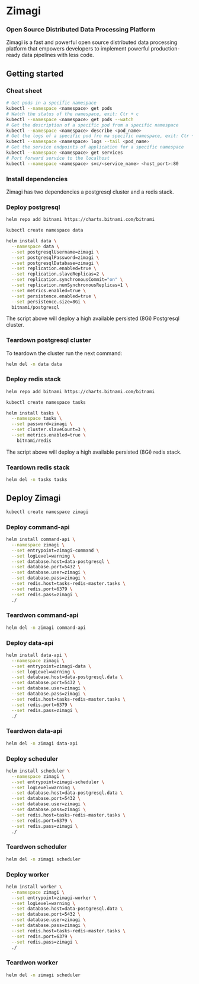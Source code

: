 # Zimagi

### Open Source Distributed Data Processing Platform

Zimagi is a fast and powerful open source distributed data processing platform that empowers developers to implement powerful production-ready data pipelines with less code.

## Getting started

### Cheat sheet
```bash
# Get pods in a specific namespace
kubectl --namespace <namespace> get pods
# Watch the status of the namespace, exit: Ctr + c
kubectl --namespace <namespace> get pods --watch
# Get the description of a specific pod from a specific namespace
kubectl --namespace <namespace> describe <pod_name>
# Get the logs of a specific pod fro ma specific namespace, exit: Ctr + c
kubectl --namespace <namespace> logs --tail <pod_name>
# Get the service endpoints of application for a specific namespace
kubectl --namespace <namespace> get services
# Port forward service to the localhost
kubectl --namespace <namespace> svc/<service_name> <host_port>:80
```

### Install dependencies
Zimagi has two dependencies a postgresql cluster and a redis stack.

### Deploy postgresql

```bash
helm repo add bitnami https://charts.bitnami.com/bitnami

kubectl create namespace data

helm install data \
  --namespace data \
  --set postgresqlUsername=zimagi \
  --set postgresqlPassword=zimagi \
  --set postgresqlDatabase=zimagi \
  --set replication.enabled=true \
  --set replication.slaveReplicas=2 \
  --set replication.synchronousCommit="on" \
  --set replication.numSynchronousReplicas=1 \
  --set metrics.enabled=true \
  --set persistence.enabled=true \
  --set persistence.size=8Gi \
  bitnami/postgresql
```
The script above will deploy a high available persisted (8Gi) Postgresql cluster.

### Teardown postgresql cluster
To teardown the cluster run the next command:
```bash
helm del -n data data
```

### Deploy redis stack
```bash
helm repo add bitnami https://charts.bitnami.com/bitnami

kubectl create namespace tasks

helm install tasks \
  --namespace tasks \
  --set password=zimagi \
  --set cluster.slaveCount=3 \
  --set metrics.enabled=true \
    bitnami/redis
```
The script above will deploy a high available persisted (8Gi) redis stack.

### Teardown redis stack
```bash
helm del -n tasks tasks
```

## Deploy Zimagi
```bash
kubectl create namespace zimagi
```

### Deploy command-api
```bash
helm install command-api \
  --namespace zimagi \
  --set entrypoint=zimagi-command \
  --set logLevel=warning \
  --set database.host=data-postgresql \
  --set database.port=5432 \
  --set database.user=zimagi \
  --set database.pass=zimagi \
  --set redis.host=tasks-redis-master.tasks \
  --set redis.port=6379 \
  --set redis.pass=zimagi \
  ./
```

### Teardwon command-api
```bash
helm del -n zimagi command-api
```

### Deploy data-api
```bash
helm install data-api \
  --namespace zimagi \
  --set entrypoint=zimagi-data \
  --set logLevel=warning \
  --set database.host=data-postgresql.data \
  --set database.port=5432 \
  --set database.user=zimagi \
  --set database.pass=zimagi \
  --set redis.host=tasks-redis-master.tasks \
  --set redis.port=6379 \
  --set redis.pass=zimagi \
  ./
```

### Teardwon data-api
```bash
helm del -n zimagi data-api
```

### Deploy scheduler
```bash
helm install scheduler \
  --namespace zimagi \
  --set entrypoint=zimagi-scheduler \
  --set logLevel=warning \
  --set database.host=data-postgresql.data \
  --set database.port=5432 \
  --set database.user=zimagi \
  --set database.pass=zimagi \
  --set redis.host=tasks-redis-master.tasks \
  --set redis.port=6379 \
  --set redis.pass=zimagi \
  ./
```

### Teardwon scheduler
```bash
helm del -n zimagi scheduler
```

### Deploy worker
```bash
helm install worker \
  --namespace zimagi \
  --set entrypoint=zimagi-worker \
  --set logLevel=warning \
  --set database.host=data-postgresql.data \
  --set database.port=5432 \
  --set database.user=zimagi \
  --set database.pass=zimagi \
  --set redis.host=tasks-redis-master.tasks \
  --set redis.port=6379 \
  --set redis.pass=zimagi \
  ./
```

### Teardwon worker
```bash
helm del -n zimagi scheduler
```